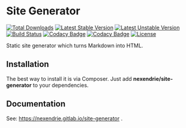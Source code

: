 Site Generator
==============

[![Total Downloads](https://poser.pugx.org/nexendrie/site-generator/downloads)](https://packagist.org/packages/nexendrie/site-generator) [![Latest Stable Version](https://poser.pugx.org/nexendrie/site-generator/v/stable)](https://packagist.org/packages/nexendrie/site-generator) [![Latest Unstable Version](https://poser.pugx.org/nexendrie/site-generator/v/unstable)](https://packagist.org/packages/nexendrie/site-generator) [![Build Status](https://travis-ci.org/nexendrie/site-generator.svg?branch=master)](https://travis-ci.org/nexendrie/site-generator) [![Codacy Badge](https://api.codacy.com/project/badge/Grade/83f031e798a64dcdb26f9316d5d186e1)](https://www.codacy.com/app/Nexendrie/site-generator) [![Codacy Badge](https://api.codacy.com/project/badge/Coverage/83f031e798a64dcdb26f9316d5d186e1)](https://www.codacy.com/app/Nexendrie/site-generator) [![License](https://poser.pugx.org/nexendrie/site-generator/license)](https://gitlab.com/nexendrie/site-generator/blob/master/LICENSE)

Static site generator which turns Markdown into HTML.

Installation
------------
The best way to install it is via Composer. Just add **nexendrie/site-generator** to your dependencies.

Documentation
-------------
See: https://nexendrie.gitlab.io/site-generator .

